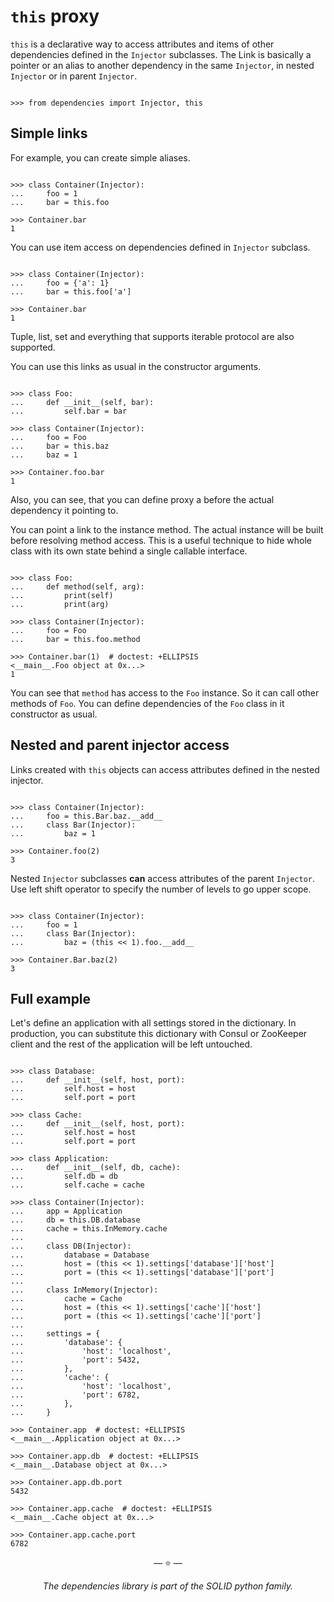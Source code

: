 # `this` proxy

`this` is a declarative way to access attributes and items of other
dependencies defined in the `Injector` subclasses. The Link is basically
a pointer or an alias to another dependency in the same `Injector`, in
nested `Injector` or in parent `Injector`.

```pycon

>>> from dependencies import Injector, this

```

## Simple links

For example, you can create simple aliases.

```pycon

>>> class Container(Injector):
...     foo = 1
...     bar = this.foo

>>> Container.bar
1

```

You can use item access on dependencies defined in `Injector` subclass.

```pycon

>>> class Container(Injector):
...     foo = {'a': 1}
...     bar = this.foo['a']

>>> Container.bar
1

```

Tuple, list, set and everything that supports iterable protocol are also
supported.

You can use this links as usual in the constructor arguments.

```pycon

>>> class Foo:
...     def __init__(self, bar):
...         self.bar = bar

>>> class Container(Injector):
...     foo = Foo
...     bar = this.baz
...     baz = 1

>>> Container.foo.bar
1

```

Also, you can see, that you can define proxy a before the actual
dependency it pointing to.

You can point a link to the instance method. The actual instance will be
built before resolving method access. This is a useful technique to hide
whole class with its own state behind a single callable interface.

```pycon

>>> class Foo:
...     def method(self, arg):
...         print(self)
...         print(arg)

>>> class Container(Injector):
...     foo = Foo
...     bar = this.foo.method

>>> Container.bar(1)  # doctest: +ELLIPSIS
<__main__.Foo object at 0x...>
1

```

You can see that `method` has access to the `Foo` instance. So it can
call other methods of `Foo`. You can define dependencies of the `Foo`
class in it constructor as usual.

## Nested and parent injector access

Links created with `this` objects can access attributes defined in the
nested injector.

```pycon

>>> class Container(Injector):
...     foo = this.Bar.baz.__add__
...     class Bar(Injector):
...         baz = 1

>>> Container.foo(2)
3

```

Nested `Injector` subclasses **can** access attributes of the parent
`Injector`. Use left shift operator to specify the number of levels to
go upper scope.

```pycon

>>> class Container(Injector):
...     foo = 1
...     class Bar(Injector):
...         baz = (this << 1).foo.__add__

>>> Container.Bar.baz(2)
3

```

## Full example

Let's define an application with all settings stored in the dictionary.
In production, you can substitute this dictionary with Consul or
ZooKeeper client and the rest of the application will be left untouched.

```pycon

>>> class Database:
...     def __init__(self, host, port):
...         self.host = host
...         self.port = port

>>> class Cache:
...     def __init__(self, host, port):
...         self.host = host
...         self.port = port

>>> class Application:
...     def __init__(self, db, cache):
...         self.db = db
...         self.cache = cache

>>> class Container(Injector):
...     app = Application
...     db = this.DB.database
...     cache = this.InMemory.cache
...
...     class DB(Injector):
...         database = Database
...         host = (this << 1).settings['database']['host']
...         port = (this << 1).settings['database']['port']
...
...     class InMemory(Injector):
...         cache = Cache
...         host = (this << 1).settings['cache']['host']
...         port = (this << 1).settings['cache']['port']
...
...     settings = {
...         'database': {
...             'host': 'localhost',
...             'port': 5432,
...         },
...         'cache': {
...             'host': 'localhost',
...             'port': 6782,
...         },
...     }

>>> Container.app  # doctest: +ELLIPSIS
<__main__.Application object at 0x...>

>>> Container.app.db  # doctest: +ELLIPSIS
<__main__.Database object at 0x...>

>>> Container.app.db.port
5432

>>> Container.app.cache  # doctest: +ELLIPSIS
<__main__.Cache object at 0x...>

>>> Container.app.cache.port
6782

```

<p align="center">&mdash; ⭐️ &mdash;</p>
<p align="center"><i>The dependencies library is part of the SOLID python family.</i></p>
